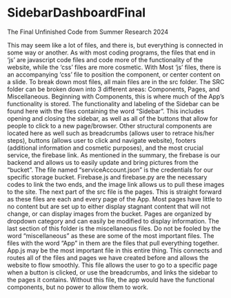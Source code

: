 # SidebarDashboardFinal
The Final Unfinished Code from Summer Research 2024

This may seem like a lot of files, and there is, but everything is connected in some way or another. As with most coding programs, the files that end in ‘js’ are javascript code files and code more of the functionality of the website, while the ‘css’ files are more cosmetic. With Most ‘js’ files, there is an accompanying ‘css’ file to position the component, or center content on a slide. To break down most files, all main files are in the src folder. The SRC folder can be broken down into 3 different areas: Components, Pages, and Miscellaneous. 
Beginning with Components, this is where much of the App’s functionality is stored. The functionality and labeling of the Sidebar can be found here with the files containing the word “Sidebar”. This includes opening and closing the sidebar, as well as all of the buttons that allow for people to click to a new page/browser. Other structural components are located here as well such as breadcrumbs (allows user to retrace his/her steps), buttons (allows user to click and navigate website), footers (additional information and cosmetic purposes), and the most crucial service, the firebase link. As mentioned in the summary, the firebase is our backend and allows us to easily update and bring pictures from the “bucket”. The file named “serviceAccount.json” is the credentials for our specific storage bucket. Firebase.js and firebase.py are the necessary codes to link the two ends, and the image link allows us to pull these images to the site. 
The next part of the src file is the pages. This is straight forward as these files are each and every page of the App. Most pages have little to no content but are set up to either display stagnant content that will not change, or can display images from the bucket. Pages are organized by dropdown category and can easily be modified to display information. 
The last section of this folder is the miscellaneous files. Do not be fooled by the word “miscellaneous” as these are some of the most important files. The files with the word “App” in them are the files that pull everything together. App.js may be the most important file in this entire thing. This connects and routes all of the files and pages we have created before and allows the website to flow smoothly. This file allows the user to go to a specific page when a button is clicked, or use the breadcrumbs, and links the sidebar to the pages it contains. Without this file, the app would have the functional components, but no power to allow them to work. 
